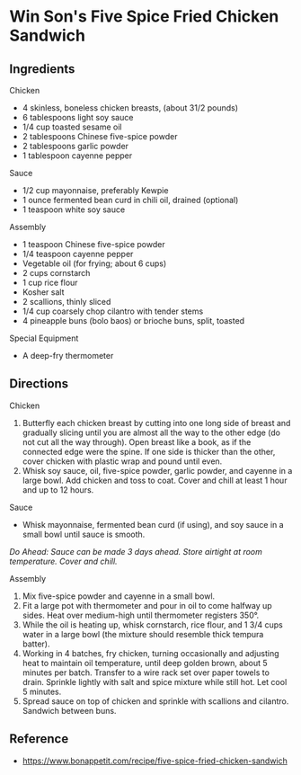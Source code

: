 # Win Son's Five Spice Fried Chicken Sandwich

## Ingredients
Chicken
* 4 skinless, boneless chicken breasts, (about 31/2 pounds)
* 6 tablespoons light soy sauce
* 1/4 cup toasted sesame oil
* 2 tablespoons Chinese five-spice powder
* 2 tablespoons garlic powder
* 1 tablespoon cayenne pepper

Sauce
* 1/2 cup mayonnaise, preferably Kewpie
* 1 ounce fermented bean curd in chili oil, drained (optional)
* 1 teaspoon white soy sauce

Assembly
* 1 teaspoon Chinese five-spice powder
* 1/4 teaspoon cayenne pepper
* Vegetable oil (for frying; about 6 cups)
* 2 cups cornstarch
* 1 cup rice flour
* Kosher salt
* 2 scallions, thinly sliced
* 1/4 cup coarsely chop cilantro with tender stems
* 4 pineapple buns (bolo baos) or brioche buns, split, toasted

Special Equipment
* A deep-fry thermometer

## Directions
Chicken
1. Butterfly each chicken breast by cutting into one long side of breast and gradually slicing until you are almost all the way to the other edge (do not cut all the way through). Open breast like a book, as if the connected edge were the spine. If one side is thicker than the other, cover chicken with plastic wrap and pound until even.
2. Whisk soy sauce, oil, five-spice powder, garlic powder, and cayenne in a large bowl. Add chicken and toss to coat. Cover and chill at least 1 hour and up to 12 hours.

Sauce
* Whisk mayonnaise, fermented bean curd (if using), and soy sauce in a small bowl until sauce is smooth.

*Do Ahead: Sauce can be made 3 days ahead. Store airtight at room temperature. Cover and chill.*

Assembly
1. Mix five-spice powder and cayenne in a small bowl.
2. Fit a large pot with thermometer and pour in oil to come halfway up sides. Heat over medium-high until thermometer registers 350°.
3. While the oil is heating up, whisk cornstarch, rice flour, and 1 3/4 cups water in a large bowl (the mixture should resemble thick tempura batter).
4. Working in 4 batches, fry chicken, turning occasionally and adjusting heat to maintain oil temperature, until deep golden brown, about 5 minutes per batch. Transfer to a wire rack set over paper towels to drain. Sprinkle lightly with salt and spice mixture while still hot. Let cool 5 minutes.
5. Spread sauce on top of chicken and sprinkle with scallions and cilantro. Sandwich between buns.

## Reference
* <https://www.bonappetit.com/recipe/five-spice-fried-chicken-sandwich>
